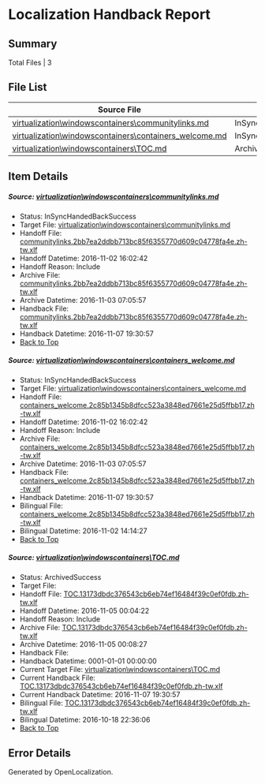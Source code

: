 # <a name='report-top'></a> Localization Handback Report

## Summary
 Total Files | 3

## File List
 Source File | Status | Details 
 ----------- | ------ | ------- 
 [virtualization\windowscontainers\communitylinks.md](https://github.com/Microsoft/Virtualization-Documentation-Private/blob/a06a7fe0aa77819a3ab004ce1c511dc93f1f1bde/virtualization/windowscontainers/communitylinks.md) | InSyncHandedBackSuccess | [Details](#0c841b3134550b4b11d720dd91e43c1088211092233)
 [virtualization\windowscontainers\containers_welcome.md](https://github.com/Microsoft/Virtualization-Documentation-Private/blob/1787637fdd2c3bf8ef453a7425dc965e65e5ce12/virtualization/windowscontainers/containers_welcome.md) | InSyncHandedBackSuccess | [Details](#a1b876d01b8076ee9feb275bd09247775bfcef69234)
 [virtualization\windowscontainers\TOC.md](https://github.com/Microsoft/Virtualization-Documentation-Private/blob/804008c172b80a4f354a92cd4d12a4e23e1d4328/virtualization/windowscontainers/TOC.md) | ArchivedSuccess | [Details](#2324054dcaf04999c572e04c30a373d2f5a98e9d326)

## Item Details
##### <a name='0c841b3134550b4b11d720dd91e43c1088211092233'></a> Source: [virtualization\windowscontainers\communitylinks.md](https://github.com/Microsoft/Virtualization-Documentation-Private/blob/a06a7fe0aa77819a3ab004ce1c511dc93f1f1bde/virtualization/windowscontainers/communitylinks.md)
* Status: InSyncHandedBackSuccess
* Target File: [virtualization\windowscontainers\communitylinks.md](https://github.com/Microsoft/Virtualization-Documentation-Private.zh-tw/blob/17b05cba9e8cf11e80e83ea152ed9d146b6a43b0/virtualization/windowscontainers/communitylinks.md)
* Handoff File: [communitylinks.2bb7ea2ddbb713bc85f6355770d609c04778fa4e.zh-tw.xlf](https://github.com/Microsoft/Virtualization-Documentation-Private.handoff/blob/2c0cee2153facc0b4b571922fd42285e44763eb3/ol-handoff/Microsoft/Virtualization-Documentation-Private.zh-tw/live/communitylinks.2bb7ea2ddbb713bc85f6355770d609c04778fa4e.zh-tw.xlf)
* Handoff Datetime: 2016-11-02 16:02:42
* Handoff Reason: Include
* Archive File: [communitylinks.2bb7ea2ddbb713bc85f6355770d609c04778fa4e.zh-tw.xlf](https://github.com/Microsoft/Virtualization-Documentation-Private.handoff/blob/804082be23293821bf4e96db90131d5e5c45653d/ol-archive/Microsoft/Virtualization-Documentation-Private.zh-tw/live/communitylinks.2bb7ea2ddbb713bc85f6355770d609c04778fa4e.zh-tw.xlf)
* Archive Datetime: 2016-11-03 07:05:57
* Handback File: [communitylinks.2bb7ea2ddbb713bc85f6355770d609c04778fa4e.zh-tw.xlf](https://github.com/Microsoft/Virtualization-Documentation-Private.handback/blob/6c44e168e20b7d4e35cb1ba899b5eeb38d77eee6/ol-handback/Microsoft/Virtualization-Documentation-Private.zh-tw/live/communitylinks.2bb7ea2ddbb713bc85f6355770d609c04778fa4e.zh-tw.xlf)
* Handback Datetime: 2016-11-07 19:30:57
* [Back to Top](#report-top)

##### <a name='a1b876d01b8076ee9feb275bd09247775bfcef69234'></a> Source: [virtualization\windowscontainers\containers_welcome.md](https://github.com/Microsoft/Virtualization-Documentation-Private/blob/1787637fdd2c3bf8ef453a7425dc965e65e5ce12/virtualization/windowscontainers/containers_welcome.md)
* Status: InSyncHandedBackSuccess
* Target File: [virtualization\windowscontainers\containers_welcome.md](https://github.com/Microsoft/Virtualization-Documentation-Private.zh-tw/blob/17b05cba9e8cf11e80e83ea152ed9d146b6a43b0/virtualization/windowscontainers/containers_welcome.md)
* Handoff File: [containers_welcome.2c85b1345b8dfcc523a3848ed7661e25d5ffbb17.zh-tw.xlf](https://github.com/Microsoft/Virtualization-Documentation-Private.handoff/blob/2c0cee2153facc0b4b571922fd42285e44763eb3/ol-handoff/Microsoft/Virtualization-Documentation-Private.zh-tw/live/containers_welcome.2c85b1345b8dfcc523a3848ed7661e25d5ffbb17.zh-tw.xlf)
* Handoff Datetime: 2016-11-02 16:02:42
* Handoff Reason: Include
* Archive File: [containers_welcome.2c85b1345b8dfcc523a3848ed7661e25d5ffbb17.zh-tw.xlf](https://github.com/Microsoft/Virtualization-Documentation-Private.handoff/blob/804082be23293821bf4e96db90131d5e5c45653d/ol-archive/Microsoft/Virtualization-Documentation-Private.zh-tw/live/containers_welcome.2c85b1345b8dfcc523a3848ed7661e25d5ffbb17.zh-tw.xlf)
* Archive Datetime: 2016-11-03 07:05:57
* Handback File: [containers_welcome.2c85b1345b8dfcc523a3848ed7661e25d5ffbb17.zh-tw.xlf](https://github.com/Microsoft/Virtualization-Documentation-Private.handback/blob/6c44e168e20b7d4e35cb1ba899b5eeb38d77eee6/ol-handback/Microsoft/Virtualization-Documentation-Private.zh-tw/live/containers_welcome.2c85b1345b8dfcc523a3848ed7661e25d5ffbb17.zh-tw.xlf)
* Handback Datetime: 2016-11-07 19:30:57
* Bilingual File: [containers_welcome.2c85b1345b8dfcc523a3848ed7661e25d5ffbb17.zh-tw.xlf](https://github.com/Microsoft/Virtualization-Documentation-Private.handback/blob/9dd6d949691a9d66cf4f36c0393dcf5514ca5e7e/ol-handback/Microsoft/Virtualization-Documentation-Private.zh-tw/live/containers_welcome.2c85b1345b8dfcc523a3848ed7661e25d5ffbb17.zh-tw.xlf)
* Bilingual Datetime: 2016-11-02 14:14:27
* [Back to Top](#report-top)

##### <a name='2324054dcaf04999c572e04c30a373d2f5a98e9d326'></a> Source: [virtualization\windowscontainers\TOC.md](https://github.com/Microsoft/Virtualization-Documentation-Private/blob/804008c172b80a4f354a92cd4d12a4e23e1d4328/virtualization/windowscontainers/TOC.md)
* Status: ArchivedSuccess
* Target File: 
* Handoff File: [TOC.13173dbdc376543cb6eb74ef16484f39c0ef0fdb.zh-tw.xlf](https://github.com/Microsoft/Virtualization-Documentation-Private.handoff/blob/f4eea11fe5712c8c19e3a4533b035070443d28e4/ol-handoff/Microsoft/Virtualization-Documentation-Private.zh-tw/live/TOC.13173dbdc376543cb6eb74ef16484f39c0ef0fdb.zh-tw.xlf)
* Handoff Datetime: 2016-11-05 00:04:22
* Handoff Reason: Include
* Archive File: [TOC.13173dbdc376543cb6eb74ef16484f39c0ef0fdb.zh-tw.xlf](https://github.com/Microsoft/Virtualization-Documentation-Private.handoff/blob/2ee837b467b7c719b1a116a825413d01210f9f72/ol-archive/Microsoft/Virtualization-Documentation-Private.zh-tw/live/TOC.13173dbdc376543cb6eb74ef16484f39c0ef0fdb.zh-tw.xlf)
* Archive Datetime: 2016-11-05 00:08:27
* Handback File: 
* Handback Datetime: 0001-01-01 00:00:00
* Current Target File: [virtualization\windowscontainers\TOC.md](https://github.com/Microsoft/Virtualization-Documentation-Private.zh-tw/blob/17b05cba9e8cf11e80e83ea152ed9d146b6a43b0/virtualization/windowscontainers/TOC.md)
* Current Handback File: [TOC.13173dbdc376543cb6eb74ef16484f39c0ef0fdb.zh-tw.xlf](https://github.com/Microsoft/Virtualization-Documentation-Private.handback/blob/6c44e168e20b7d4e35cb1ba899b5eeb38d77eee6/ol-handback/Microsoft/Virtualization-Documentation-Private.zh-tw/live/TOC.13173dbdc376543cb6eb74ef16484f39c0ef0fdb.zh-tw.xlf)
* Current Handback Datetime: 2016-11-07 19:30:57
* Bilingual File: [TOC.13173dbdc376543cb6eb74ef16484f39c0ef0fdb.zh-tw.xlf](https://github.com/Microsoft/Virtualization-Documentation-Private.handback/blob/710bf2eab6202c8ce018f4ca53adbf0b0427e5b5/ol-handback/Microsoft/Virtualization-Documentation-Private.zh-tw/live/TOC.13173dbdc376543cb6eb74ef16484f39c0ef0fdb.zh-tw.xlf)
* Bilingual Datetime: 2016-10-18 22:36:06
* [Back to Top](#report-top)


## Error Details

Generated by OpenLocalization.

